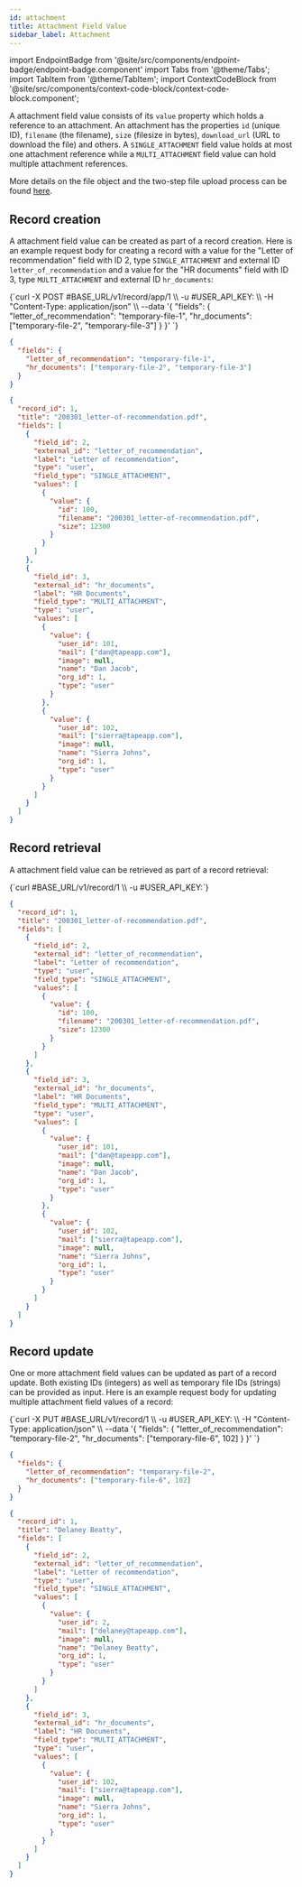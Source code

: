 ```yaml
---
id: attachment
title: Attachment Field Value
sidebar_label: Attachment
---
```


import EndpointBadge from '@site/src/components/endpoint-badge/endpoint-badge.component'
import Tabs from '@theme/Tabs';
import TabItem from '@theme/TabItem';
import ContextCodeBlock from '@site/src/components/context-code-block/context-code-block.component';

A attachment field value consists of its `value` property which holds a reference to an attachment. An attachment has the properties `id` (unique ID), `filename` (the filename), `size` (filesize in bytes), `download_url` (URL to download the file) and others.
A `SINGLE_ATTACHMENT` field value holds at most one attachment reference while a `MULTI_ATTACHMENT` field value can hold multiple attachment references.

More details on the file object and the two-step file upload process can be found [here](/docs/api/resource/file).

## Record creation

<EndpointBadge method="POST" url="https://api.tapeapp.com/v1/record/app/{app_id}" />

A attachment field value can be created as part of a record creation. Here is an example request body for creating a record with a value for the "Letter of recommendation" field with ID 2, type `SINGLE_ATTACHMENT` and external ID `letter_of_recommendation` and a value for the "HR documents" field with ID 3, type `MULTI_ATTACHMENT` and external ID `hr_documents`:

<Tabs defaultValue="curl">

<TabItem value="curl" label="cURL">
<ContextCodeBlock language="shell" title='➡️      Request'>
{`curl -X POST #BASE_URL/v1/record/app/1 \\
  -u #USER_API_KEY: \\
  -H "Content-Type: application/json" \\
  --data '{
    "fields": {
      "letter_of_recommendation": "temporary-file-1",
      "hr_documents": ["temporary-file-2", "temporary-file-3"]
    }
  }' 
`}
</ContextCodeBlock>
</TabItem>

<TabItem value="json" label="JSON">

```json title="➡️      Request">
{
  "fields": {
    "letter_of_recommendation": "temporary-file-1",
    "hr_documents": ["temporary-file-2", "temporary-file-3"]
  }
}
```

</TabItem>
</Tabs>

```json title="⬅️      Response"
{
  "record_id": 1,
  "title": "200301_letter-of-recommendation.pdf",
  "fields": [
    {
      "field_id": 2,
      "external_id": "letter_of_recommendation",
      "label": "Letter of recommendation",
      "type": "user",
      "field_type": "SINGLE_ATTACHMENT",
      "values": [
        {
          "value": {
            "id": 100,
            "filename": "200301_letter-of-recommendation.pdf",
            "size": 12300
          }
        }
      ]
    },
    {
      "field_id": 3,
      "external_id": "hr_documents",
      "label": "HR Documents",
      "field_type": "MULTI_ATTACHMENT",
      "type": "user",
      "values": [
        {
          "value": {
            "user_id": 101,
            "mail": ["dan@tapeapp.com"],
            "image": null,
            "name": "Dan Jacob",
            "org_id": 1,
            "type": "user"
          }
        },
        {
          "value": {
            "user_id": 102,
            "mail": ["sierra@tapeapp.com"],
            "image": null,
            "name": "Sierra Johns",
            "org_id": 1,
            "type": "user"
          }
        }
      ]
    }
  ]
}
```

## Record retrieval

<EndpointBadge method="GET" url="https://api.tapeapp.com/v1/record/{record_id}" />

A attachment field value can be retrieved as part of a record retrieval:

<ContextCodeBlock language="shell" title='➡️      Request'>
{`curl #BASE_URL/v1/record/1 \\
  -u #USER_API_KEY:`}
</ContextCodeBlock>

```json title='⬅️      Response'
{
  "record_id": 1,
  "title": "200301_letter-of-recommendation.pdf",
  "fields": [
    {
      "field_id": 2,
      "external_id": "letter_of_recommendation",
      "label": "Letter of recommendation",
      "type": "user",
      "field_type": "SINGLE_ATTACHMENT",
      "values": [
        {
          "value": {
            "id": 100,
            "filename": "200301_letter-of-recommendation.pdf",
            "size": 12300
          }
        }
      ]
    },
    {
      "field_id": 3,
      "external_id": "hr_documents",
      "label": "HR Documents",
      "field_type": "MULTI_ATTACHMENT",
      "type": "user",
      "values": [
        {
          "value": {
            "user_id": 101,
            "mail": ["dan@tapeapp.com"],
            "image": null,
            "name": "Dan Jacob",
            "org_id": 1,
            "type": "user"
          }
        },
        {
          "value": {
            "user_id": 102,
            "mail": ["sierra@tapeapp.com"],
            "image": null,
            "name": "Sierra Johns",
            "org_id": 1,
            "type": "user"
          }
        }
      ]
    }
  ]
}
```

## Record update

<EndpointBadge method="PUT" url="https://api.tapeapp.com/v1/record/{record_id}" />

One or more attachment field values can be updated as part of a record update. Both existing IDs (integers) as well as temporary file IDs (strings) can be provided as input.
Here is an example request body for updating multiple attachment field values of a record:

<Tabs defaultValue="curl">

<TabItem value="curl" label="cURL">
<ContextCodeBlock language="shell" title='➡️      Request'>
{`curl -X PUT #BASE_URL/v1/record/1  \\
  -u #USER_API_KEY: \\
  -H "Content-Type: application/json" \\
  --data '{
    "fields": {
      "letter_of_recommendation": "temporary-file-2",
      "hr_documents": ["temporary-file-6", 102]
    }
  }' 
`}
</ContextCodeBlock>
</TabItem>

<TabItem value="json" label="JSON">

```json title="➡️      Request">
{
  "fields": {
    "letter_of_recommendation": "temporary-file-2",
    "hr_documents": ["temporary-file-6", 102]
  }
}
```

</TabItem>
</Tabs>

```json title='⬅️      Response'
{
  "record_id": 1,
  "title": "Delaney Beatty",
  "fields": [
    {
      "field_id": 2,
      "external_id": "letter_of_recommendation",
      "label": "Letter of recommendation",
      "type": "user",
      "field_type": "SINGLE_ATTACHMENT",
      "values": [
        {
          "value": {
            "user_id": 2,
            "mail": ["delaney@tapeapp.com"],
            "image": null,
            "name": "Delaney Beatty",
            "org_id": 1,
            "type": "user"
          }
        }
      ]
    },
    {
      "field_id": 3,
      "external_id": "hr_documents",
      "label": "HR Documents",
      "field_type": "MULTI_ATTACHMENT",
      "type": "user",
      "values": [
        {
          "value": {
            "user_id": 102,
            "mail": ["sierra@tapeapp.com"],
            "image": null,
            "name": "Sierra Johns",
            "org_id": 1,
            "type": "user"
          }
        }
      ]
    }
  ]
}
```
